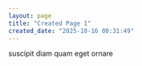 ```yaml
---
layout: page
title: "Created Page 1"
created_date: "2025-10-16 00:31:49"
---
```


suscipit diam quam eget ornare 
